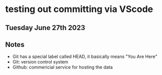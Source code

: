 # testing out committing via VScode

## Tuesday June 27th 2023

## Notes
* Git has a special label called HEAD, it basically means "You Are Here"
* Git: version control system
* Github: commericial service for hosting the data

